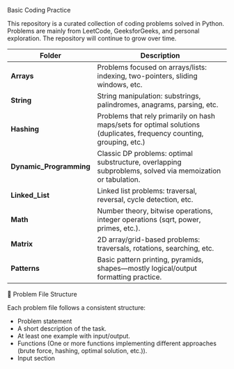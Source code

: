 Basic Coding Practice

This repository is a curated collection of coding problems solved in Python.
Problems are mainly from LeetCode, GeeksforGeeks, and personal exploration.
The repository will continue to grow over time.

| Folder                   | Description                                                                                                           |
| ------------------------ | --------------------------------------------------------------------------------------------------------------------- |
| **Arrays**               | Problems focused on arrays/lists: indexing, two-pointers, sliding windows, etc.                                       |
| **String**               | String manipulation: substrings, palindromes, anagrams, parsing, etc.                                                 |
| **Hashing**              | Problems that rely primarily on hash maps/sets for optimal solutions (duplicates, frequency counting, grouping, etc.) |
| **Dynamic\_Programming** | Classic DP problems: optimal substructure, overlapping subproblems, solved via memoization or tabulation.             |
| **Linked\_List**         | Linked list problems: traversal, reversal, cycle detection, etc.                                                      |
| **Math**                 | Number theory, bitwise operations, integer operations (sqrt, power, primes, etc.).                                    |
| **Matrix**               | 2D array/grid-based problems: traversals, rotations, searching, etc.                                                  |
| **Patterns**             | Basic pattern printing, pyramids, shapes—mostly logical/output formatting practice.                                   |


📂 Problem File Structure

Each problem file follows a consistent structure:

- Problem statement
- A short description of the task.
- At least one example with input/output.
- Functions (One or more functions implementing different approaches (brute force, hashing, optimal solution, etc.)).
- Input section

